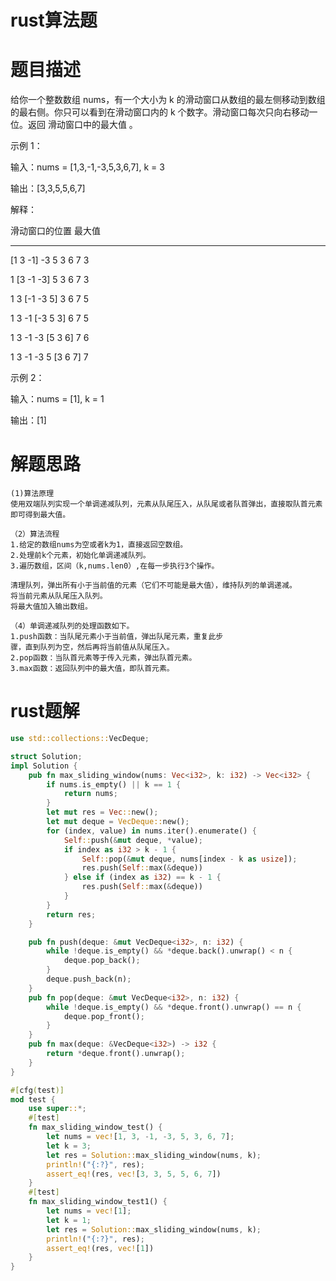 # rust算法题

# 题目描述
给你一个整数数组 nums，有一个大小为 k 的滑动窗口从数组的最左侧移动到数组的最右侧。你只可以看到在滑动窗口内的 k 个数字。滑动窗口每次只向右移动一位。返回 滑动窗口中的最大值 。

示例 1：

输入：nums = [1,3,-1,-3,5,3,6,7], k = 3

输出：[3,3,5,5,6,7]

解释：

滑动窗口的位置                最大值

---------------               -----

[1  3  -1] -3  5  3  6  7       3

 1 [3  -1  -3] 5  3  6  7       3

 1  3 [-1  -3  5] 3  6  7       5

 1  3  -1 [-3  5  3] 6  7       5

 1  3  -1  -3 [5  3  6] 7       6

 1  3  -1  -3  5 [3  6  7]      7

示例 2：

输入：nums = [1], k = 1

输出：[1]

# 解题思路
```
(1)算法原理
使用双端队列实现一个单调递减队列，元素从队尾压入，从队尾或者队首弹出，直接取队首元素即可得到最大值。

（2）算法流程
1.给定的数组nums为空或者k为1，直接返回空数组。
2.处理前k个元素，初始化单调递减队列。
3.遍历数组，区间（k,nums.len0）,在每一步执行3个操作。

清理队列，弹出所有小于当前值的元素（它们不可能是最大值），维持队列的单调递减。
将当前元素从队尾压入队列。
将最大值加入输出数组。

（4）单调递减队列的处理函数如下。
1.push函数：当队尾元素小于当前值，弹出队尾元素，重复此步
骤，直到队列为空，然后再将当前值从队尾压入。
2.pop函数：当队首元素等于传入元素，弹出队首元素。
3.max函数：返回队列中的最大值，即队首元素。
```

# rust题解
```rust
use std::collections::VecDeque;

struct Solution;
impl Solution {
    pub fn max_sliding_window(nums: Vec<i32>, k: i32) -> Vec<i32> {
        if nums.is_empty() || k == 1 {
            return nums;
        }
        let mut res = Vec::new();
        let mut deque = VecDeque::new();
        for (index, value) in nums.iter().enumerate() {
            Self::push(&mut deque, *value);
            if index as i32 > k - 1 {
                Self::pop(&mut deque, nums[index - k as usize]);
                res.push(Self::max(&deque))
            } else if (index as i32) == k - 1 {
                res.push(Self::max(&deque))
            }
        }
        return res;
    }

    pub fn push(deque: &mut VecDeque<i32>, n: i32) {
        while !deque.is_empty() && *deque.back().unwrap() < n {
            deque.pop_back();
        }
        deque.push_back(n);
    }
    pub fn pop(deque: &mut VecDeque<i32>, n: i32) {
        while !deque.is_empty() && *deque.front().unwrap() == n {
            deque.pop_front();
        }
    }
    pub fn max(deque: &VecDeque<i32>) -> i32 {
        return *deque.front().unwrap();
    }
}

#[cfg(test)]
mod test {
    use super::*;
    #[test]
    fn max_sliding_window_test() {
        let nums = vec![1, 3, -1, -3, 5, 3, 6, 7];
        let k = 3;
        let res = Solution::max_sliding_window(nums, k);
        println!("{:?}", res);
        assert_eq!(res, vec![3, 3, 5, 5, 6, 7])
    }
    #[test]
    fn max_sliding_window_test1() {
        let nums = vec![1];
        let k = 1;
        let res = Solution::max_sliding_window(nums, k);
        println!("{:?}", res);
        assert_eq!(res, vec![1])
    }
}


```